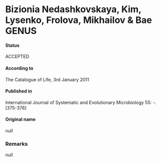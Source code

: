 Bizionia Nedashkovskaya, Kim, Lysenko, Frolova, Mikhailov & Bae GENUS
=======

#### Status
ACCEPTED

#### According to
The Catalogue of Life, 3rd January 2011

#### Published in
International Journal of Systematic and Evolutionary Microbiology 55: -. [375-378]

#### Original name
null

### Remarks
null
